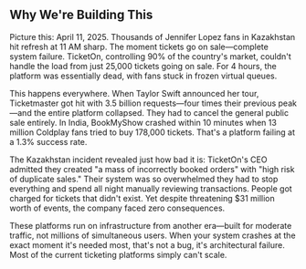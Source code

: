 ## Why We're Building This

Picture this: April 11, 2025. Thousands of Jennifer Lopez fans in Kazakhstan hit refresh at 11 AM sharp. The moment tickets go on sale—complete system failure. TicketOn, controlling 90% of the country's market, couldn't handle the load from just 25,000 tickets going on sale. For 4 hours, the platform was essentially dead, with fans stuck in frozen virtual queues.

This happens everywhere. When Taylor Swift announced her tour, Ticketmaster got hit with 3.5 billion requests—four times their previous peak—and the entire platform collapsed. They had to cancel the general public sale entirely. In India, BookMyShow crashed within 10 minutes when 13 million Coldplay fans tried to buy 178,000 tickets. That's a platform failing at a 1.3% success rate.

The Kazakhstan incident revealed just how bad it is: TicketOn's CEO admitted they created "a mass of incorrectly booked orders" with "high risk of duplicate sales." Their system was so overwhelmed they had to stop everything and spend all night manually reviewing transactions. People got charged for tickets that didn't exist. Yet despite threatening $31 million worth of events, the company faced zero consequences.

These platforms run on infrastructure from another era—built for moderate traffic, not millions of simultaneous users. When your system crashes at the exact moment it's needed most, that's not a bug, it's architectural failure. Most of the current ticketing platforms simply can't scale.